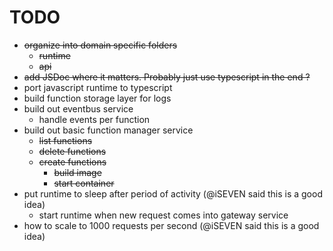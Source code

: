 # TODO

- ~~organize into domain specific folders~~
  - ~~runtime~~
  - ~~api~~
- ~~add JSDoc where it matters. Probably just use typescript in the end ?~~
- port javascript runtime to typescript
- build function storage layer for logs
- build out eventbus service
  - handle events per function
- build out basic function manager service
  - ~~list functions~~
  - ~~delete functions~~
  - ~~create functions~~
    - ~~build image~~
    - ~~start container~~
- put runtime to sleep after period of activity (@iSEVEN said this is a good idea)
  - start runtime when new request comes into gateway service
- how to scale to 1000 requests per second (@iSEVEN said this is a good idea)
